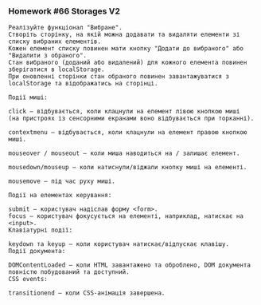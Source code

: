 ### Homework #66 Storages V2
    Реалізуйте функціонал "Вибране".
    Створіть сторінку, на якій можна додавати та видаляти елементи зі списку вибраних елементів.
    Кожен елемент списку повинен мати кнопку "Додати до вибраного" або "Видалити з обраного".
    Стан вибраного (доданий або видалений) для кожного елемента повинен зберігатися в localStorage.
    При оновленні сторінки стан обраного повинен завантажуватися з localStorage та відображатись на сторінці.

    Події миші:
    
    click – відбувається, коли клацнули на елемент лівою кнопкою миші 
    (на пристроях із сенсорними екранами воно відбувається при торканні).
    
    contextmenu – відбувається, коли клацнули на елемент правою кнопкою миші.
    
    mouseover / mouseout – коли миша наводиться на / залишає елемент.
    
    mousedown/mouseup – коли натиснули/віджали кнопку миші на елементі.
    
    mousemove – під час руху миші.
    
    Події на елементах керування:
    
    submit – користувач надіслав форму <form>.
    focus – користувач фокусується на елементі, наприклад, натискає на <input>.
    Клавіатурні події:
    
    keydown та keyup – коли користувач натискає/відпускає клавішу.
    Події документа:
    
    DOMContentLoaded – коли HTML завантажено та оброблено, DOM документа повністю побудований та доступний.
    CSS events:
    
    transitionend – коли CSS-анімація завершена.
